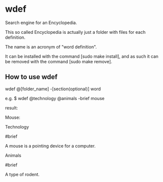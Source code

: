 # wdef

Search engine for an Encyclopedia.

This so called Encyclopedia is actually just a folder with files for each definition.

The name is an acronym of "word definition".

It can be installed with the command [sudo make install], and as such it can be removed with the command
[sudo make remove].

## How to use wdef

wdef @\[folder_name] -\[section(optional)] word

e.g.
\$ wdef @technology @animals -brief mouse

result:

Mouse:

Technology

\#brief

A mouse is a pointing device for a computer.

Animals

\#brief

A type of rodent.
